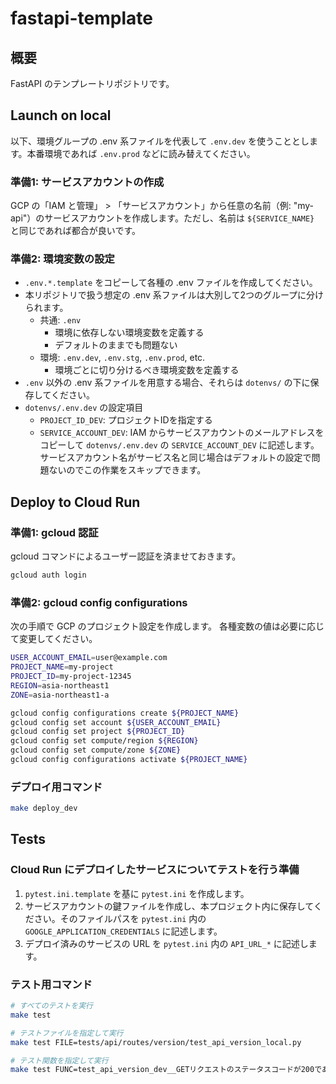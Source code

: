 # fastapi-template

## 概要

FastAPI のテンプレートリポジトリです。

## Launch on local

以下、環境グループの .env 系ファイルを代表して `.env.dev` を使うこととします。本番環境であれば `.env.prod` などに読み替えてください。

### 準備1: サービスアカウントの作成

GCP の「IAM と管理」 > 「サービスアカウント」から任意の名前（例: "my-api"）のサービスアカウントを作成します。ただし、名前は `${SERVICE_NAME}` と同じであれば都合が良いです。

### 準備2: 環境変数の設定

- `.env.*.template` をコピーして各種の .env ファイルを作成してください。
- 本リポジトリで扱う想定の .env 系ファイルは大別して2つのグループに分けられます。
  - 共通: `.env`
    - 環境に依存しない環境変数を定義する
    - デフォルトのままでも問題ない
  - 環境: `.env.dev`, `.env.stg`, `.env.prod`, etc.
    - 環境ごとに切り分けるべき環境変数を定義する
- `.env` 以外の .env 系ファイルを用意する場合、それらは `dotenvs/` の下に保存してください。
- `dotenvs/.env.dev` の設定項目
  - `PROJECT_ID_DEV`: プロジェクトIDを指定する
  - `SERVICE_ACCOUNT_DEV`: IAM からサービスアカウントのメールアドレスをコピーして `dotenvs/.env.dev` の `SERVICE_ACCOUNT_DEV` に記述します。サービスアカウント名がサービス名と同じ場合はデフォルトの設定で問題ないのでこの作業をスキップできます。

## Deploy to Cloud Run

### 準備1: gcloud 認証

gcloud コマンドによるユーザー認証を済ませておきます。

```sh
gcloud auth login
```

### 準備2: gcloud config configurations

次の手順で GCP のプロジェクト設定を作成します。
各種変数の値は必要に応じて変更してください。

```sh
USER_ACCOUNT_EMAIL=user@example.com
PROJECT_NAME=my-project
PROJECT_ID=my-project-12345
REGION=asia-northeast1
ZONE=asia-northeast1-a

gcloud config configurations create ${PROJECT_NAME}
gcloud config set account ${USER_ACCOUNT_EMAIL}
gcloud config set project ${PROJECT_ID}
gcloud config set compute/region ${REGION}
gcloud config set compute/zone ${ZONE}
gcloud config configurations activate ${PROJECT_NAME}
```

### デプロイ用コマンド

```sh
make deploy_dev
```

## Tests

### Cloud Run にデプロイしたサービスについてテストを行う準備

1. `pytest.ini.template` を基に `pytest.ini` を作成します。
2. サービスアカウントの鍵ファイルを作成し、本プロジェクト内に保存してください。そのファイルパスを `pytest.ini` 内の `GOOGLE_APPLICATION_CREDENTIALS` に記述します。
3. デプロイ済みのサービスの URL を `pytest.ini` 内の `API_URL_*` に記述します。

### テスト用コマンド

```sh
# すべてのテストを実行
make test

# テストファイルを指定して実行
make test FILE=tests/api/routes/version/test_api_version_local.py

# テスト関数を指定して実行
make test FUNC=test_api_version_dev__GETリクエストのステータスコードが200であることを確認する
```
